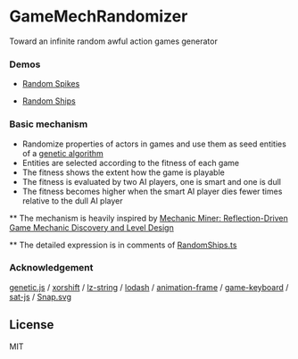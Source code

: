 GameMechRandomizer
======================

Toward an infinite random awful action games generator

### Demos

* [Random Spikes](http://abagames.sakura.ne.jp/15/GameMechRandomizer/app/sample/RandomSpikes.html)

* [Random Ships](http://abagames.sakura.ne.jp/15/GameMechRandomizer/app/sample/RandomShips.html)

### Basic mechanism

* Randomize properties of actors in games and use them as seed entities of a [genetic algorithm](https://en.wikipedia.org/wiki/Genetic_algorithm)
* Entities are selected according to the fitness of each game
* The fitness shows the extent how the game is playable
* The fitness is evaluated by two AI players, one is smart and one is dull
* The fitness becomes higher when the smart AI player dies fewer times relative to the dull AI player

** The mechanism is heavily inspired by [Mechanic Miner: Reflection-Driven Game Mechanic Discovery and Level Design](http://ccg.doc.gold.ac.uk/papers/cook_evogames13.pdf)

** The detailed expression is in comments of [RandomShips.ts](https://github.com/abagames/GameMechRandomizer/blob/master/src/sample/RandomShips.ts)

### Acknowledgement

[genetic.js](http://subprotocol.com/system/genetic-js.html) /
[xorshift](https://github.com/AndreasMadsen/xorshift) /
[lz-string](http://pieroxy.net/blog/pages/lz-string/index.html) /
[lodash](https://lodash.com/) /
[animation-frame](https://github.com/kof/animation-frame) /
[game-keyboard](https://github.com/ericlathrop/game-keyboard) /
[sat-js](https://github.com/jriecken/sat-js) /
[Snap.svg](http://snapsvg.io/)

License
----------
MIT
